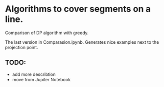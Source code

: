 # Algorithms to cover segments on a line.
Comparison of DP algorithm with greedy.

The last version in Comparasion.ipynb. Generates nice examples next to the projection point.

## TODO:
- add more describtion
- move from Jupiter Notebook


